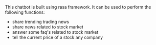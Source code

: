 This chatbot is built using rasa framework. It can be used to perform the following functions:
* share trending trading news 
* share news related to stock market
* answer some faq's related to stock market
* tell the current price of a stock any company
